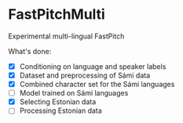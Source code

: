 # FastPitchMulti
Experimental multi-lingual FastPitch

What's done:
- [x] Conditioning on language and speaker labels
- [x] Dataset and preprocessing of Sámi data
- [x] Combined character set for the Sámi languages
- [ ] Model trained on Sámi languages
- [x] Selecting Estonian data
- [ ] Processing Estonian data

